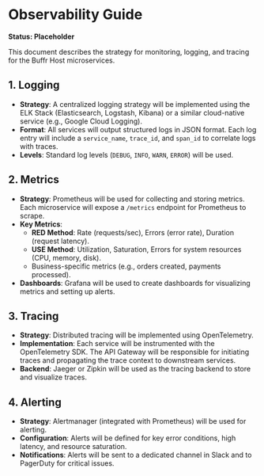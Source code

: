 # Observability Guide

**Status: Placeholder**

This document describes the strategy for monitoring, logging, and tracing for the Buffr Host microservices.

## 1. Logging

- **Strategy**: A centralized logging strategy will be implemented using the ELK Stack (Elasticsearch, Logstash, Kibana) or a similar cloud-native service (e.g., Google Cloud Logging).
- **Format**: All services will output structured logs in JSON format. Each log entry will include a `service_name`, `trace_id`, and `span_id` to correlate logs with traces.
- **Levels**: Standard log levels (`DEBUG`, `INFO`, `WARN`, `ERROR`) will be used.

## 2. Metrics

- **Strategy**: Prometheus will be used for collecting and storing metrics. Each microservice will expose a `/metrics` endpoint for Prometheus to scrape.
- **Key Metrics**:
    - **RED Method**: Rate (requests/sec), Errors (error rate), Duration (request latency).
    - **USE Method**: Utilization, Saturation, Errors for system resources (CPU, memory, disk).
    - Business-specific metrics (e.g., orders created, payments processed).
- **Dashboards**: Grafana will be used to create dashboards for visualizing metrics and setting up alerts.

## 3. Tracing

- **Strategy**: Distributed tracing will be implemented using OpenTelemetry.
- **Implementation**: Each service will be instrumented with the OpenTelemetry SDK. The API Gateway will be responsible for initiating traces and propagating the trace context to downstream services.
- **Backend**: Jaeger or Zipkin will be used as the tracing backend to store and visualize traces.

## 4. Alerting

- **Strategy**: Alertmanager (integrated with Prometheus) will be used for alerting.
- **Configuration**: Alerts will be defined for key error conditions, high latency, and resource saturation.
- **Notifications**: Alerts will be sent to a dedicated channel in Slack and to PagerDuty for critical issues.
